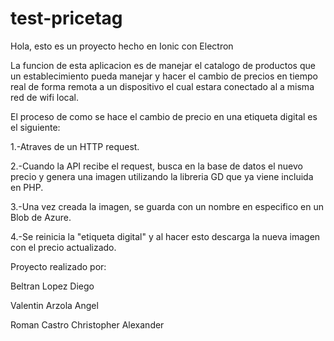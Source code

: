 # test-pricetag
Hola, esto es un proyecto hecho en Ionic con Electron

La funcion de esta aplicacion es de manejar el catalogo de productos que un establecimiento pueda manejar y hacer el cambio de precios en tiempo real de forma remota a un dispositivo el cual estara conectado al a misma red de wifi local.

El proceso de como se hace el cambio de precio en una etiqueta digital es el siguiente:

1.-Atraves de un HTTP request.

2.-Cuando la API recibe el request, busca en la base de datos el nuevo precio y genera una imagen utilizando la libreria GD que ya viene incluida en PHP.

3.-Una vez creada la imagen, se guarda con un nombre en especifico en un Blob de Azure.

4.-Se reinicia la "etiqueta digital" y al hacer esto descarga la nueva imagen con el precio actualizado.



Proyecto realizado por:

Beltran Lopez Diego

Valentin Arzola Angel

Roman Castro Christopher Alexander


